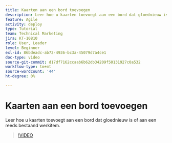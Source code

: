```yaml
---
title: Kaarten aan een bord toevoegen
description: Leer hoe u kaarten toevoegt aan een bord dat gloednieuw is of aan een reeds bestaand werkitem.
feature: Agile
activity: deploy
type: Tutorial
team: Technical Marketing
jira: KT-10810
role: User, Leader
level: Beginner
exl-id: 86bdeadc-ab72-4936-bc3a-45079d7a4ce1
doc-type: video
source-git-commit: d17df7162ccaab6b62db34209f50131927c0a532
workflow-type: tm+mt
source-wordcount: '44'
ht-degree: 0%

---
```


# Kaarten aan een bord toevoegen

Leer hoe u kaarten toevoegt aan een bord dat gloednieuw is of aan een reeds bestaand werkitem.

>[!VIDEO](https://video.tv.adobe.com/v/346617/?quality=12&learn=on&enablevpops)

